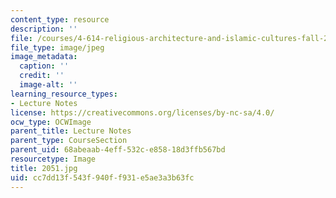 ```yaml
---
content_type: resource
description: ''
file: /courses/4-614-religious-architecture-and-islamic-cultures-fall-2002/cc7dd13f543f940ff931e5ae3a3b63fc_2051.jpg
file_type: image/jpeg
image_metadata:
  caption: ''
  credit: ''
  image-alt: ''
learning_resource_types:
- Lecture Notes
license: https://creativecommons.org/licenses/by-nc-sa/4.0/
ocw_type: OCWImage
parent_title: Lecture Notes
parent_type: CourseSection
parent_uid: 68abeaab-4eff-532c-e858-18d3ffb567bd
resourcetype: Image
title: 2051.jpg
uid: cc7dd13f-543f-940f-f931-e5ae3a3b63fc
---
```

